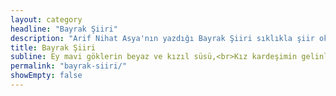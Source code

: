 ```yaml
---
layout: category
headline: "Bayrak Şiiri"
description: "Arif Nihat Asya'nın yazdığı Bayrak Şiiri sıklıkla şiir okuma yarışmalarının en çok terchi edilen şiiri olmuştur."
title: Bayrak Şiiri
subline: Ey mavi göklerin beyaz ve kızıl süsü,<br>Kız kardeşimin gelinliği, şehidimin son örtüsü,<br>Işık ışık, dalga dalga bayrağım!<br>Senin destanını okudum, senin destanını yazacağım.<br>Sana benim gözümle bakmayanın<br>Mezarını kazacağım.<br>Seni selâmlamadan uçan kuşun<br>Yuvasını bozacağım.<br><br>Dalgalandığın yerde ne korku, ne keder...<br>Gölgende bana da, bana da yer ver.<br>Sabah olmasın, günler doğmasın ne çıkar<br>Yurda ay yıldızının ışığı yeter.<br><br>Savaş bizi karlı dağlara götürdüğü gün<br>Kızıllığında ısındık;<br>Dağlardan çöllere düştüğümüz gün<br>Gölgene sığındık.<br><br>Ey şimdi süzgün, rüzgârlarda dalgalı<br>Barışın güvercini, savaşın kartalı<br>Yüksek yerlerde açan çiçeğim.<br>Senin altında doğdum.<br>Senin altında öleceğim.<br><br>Tarihim, şerefim, şiirim, her şeyim<br>Yer yüzünde yer beğen!<br>Nereye dikilmek istersen,<br>Söyle, seni oraya dikeyim!<br><br>Arif Nihat Asya
permalink: "bayrak-siiri/"
showEmpty: false
---
```


  
